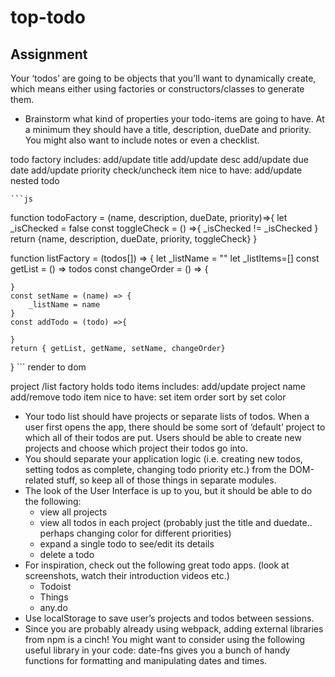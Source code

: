 # top-todo

## Assignment

Your ‘todos’ are going to be objects that you’ll want to dynamically create, which means either using factories or constructors/classes to generate them.

- Brainstorm what kind of properties your todo-items are going to have. At a minimum they should have a title, description, dueDate and priority. You might also want to include notes or even a checklist.

todo factory
includes:
    add/update title
    add/update desc
    add/update due date
    add/update priority
    check/uncheck item
nice to have:
    add/update nested todo

    ```js
function todoFactory = (name, description, dueDate, priority)=>{
    let _isChecked = false
    const toggleCheck = () =>{
        _isChecked != _isChecked
    }
    return {name, description, dueDate, priority, toggleCheck}
}

function listFactory = (todos[]) => {
    let _listName = ""
    let _listItems=[]
    const getList = () => todos
    const changeOrder = () => {   
        
    }
    const setName = (name) => {
        _listName = name
    }
    const addTodo = (todo) =>{
        
    }
    return { getList, getName, setName, changeOrder}
    
}
    ```
render to dom



project /list factory
holds todo items
includes:
    add/update project name
    add/remove todo item
nice to have:
    set item order
    sort by
    set color

- Your todo list should have projects or separate lists of todos. When a user first opens the app, there should be some sort of ‘default’ project to which all of their todos are put. 
Users should be able to create new projects and choose which project their todos go into.
- You should separate your application logic (i.e. creating new todos, setting todos as complete, changing todo priority etc.) from the DOM-related stuff, so keep all of those things in separate modules.
- The look of the User Interface is up to you, but it should be able to do the following:
  - view all projects
  - view all todos in each project (probably just the title and duedate.. perhaps changing color for different priorities)
  - expand a single todo to see/edit its details
  - delete a todo
- For inspiration, check out the following great todo apps. (look at screenshots, watch their introduction videos etc.)
  - Todoist
  - Things
  - any.do
- Use localStorage to save user’s projects and todos between sessions.
- Since you are probably already using webpack, adding external libraries from npm is a cinch! You might want to consider using the following useful library in your code:
  date-fns gives you a bunch of handy functions for formatting and manipulating dates and times.
